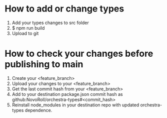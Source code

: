 # How to add or change types

1. Add your types changes to src folder
2. $ npm run build
3. Upload to git

# How to check your changes before publishing to main

1. Create your <feature_branch>
2. Upload your changes to your <feature_branch>
3. Get the last commit hash from your <feature_branch>
4. Add to your destination package.json commit hash as github:NovoRoll/orchestra-types#<commit_hash>
5. Reinstall node_modules in your destination repo with updated orchestra-types dependence.
